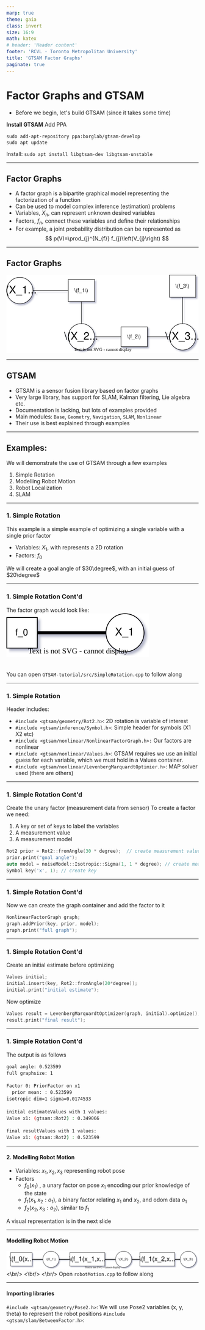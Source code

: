 ```yaml
---
marp: true
theme: gaia
class: invert
size: 16:9
math: katex
# header: 'Header content'
footer: 'RCVL - Toronto Metropolitan University'
title: 'GTSAM Factor Graphs'
paginate: true
---
```


# Factor Graphs and GTSAM
- Before we begin, let's build GTSAM (since it takes some time)

**Install GTSAM**
Add PPA
```
sudo add-apt-repository ppa:borglab/gtsam-develop
sudo apt update
```
Install:
`sudo apt install libgtsam-dev libgtsam-unstable`

---

## Factor Graphs
- A factor graph is a bipartite graphical model representing the factorization of a function
- Can be used to model complex inference (estimation) problems
- Variables,  $X_n$, can represent unknown desired variables
- Factors, $f_n$,  connect these variables and define their relationships
- For example, a joint probability distribution can be represented as
$$
p(V)=\prod_{j}^{N_{f}} f_{j}\left(V_{j}\right)
$$


---
## Factor Graphs

![bg h:50%](./factor_graphs.drawio.svg)

---
## GTSAM 
- GTSAM is a sensor fusion library based on factor graphs
- Very large library, has support for SLAM, Kalman filtering, Lie algebra etc.
- Documentation is lacking, but lots of examples provided
- Main modules: `Base`, `Geometry`, `Navigation`, `SLAM`, `Nonlinear`
- Their use is best explained through examples

---
## Examples: 
We will demonstrate the use of GTSAM through a few examples
1. Simple Rotation
2. Modelling Robot Motion
3. Robot Localization 
4. SLAM



---
### 1. Simple Rotation
This example is a simple example of optimizing a single variable with a single prior factor 
- Variables: $X_1$, with represents a 2D rotation 
- Factors: $f_0$

We will create a goal angle of $30\degree$, with an initial guess of $20\degree$

---
### 1. Simple Rotation Cont'd
The factor graph would look like:
![bg w:60%](./factors_3.drawio.svg) 
<br/><br/> 
<br/> 
You can open `GTSAM-tutorial/src/SimpleRotation.cpp` to follow along

---
<style scoped>section { font-size: 30px; }</style>
### 1. Simple Rotation
Header includes:
- `#include <gtsam/geometry/Rot2.h>`: 2D rotation is variable of interest
- `#include <gtsam/inference/Symbol.h>`: Simple header for symbols (X1 X2 etc)
- `#include <gtsam/nonlinear/NonlinearFactorGraph.h>:` Our factors are nonlinear
- `#include <gtsam/nonlinear/Values.h>`: GTSAM requires we use an initial guess for each variable, which we must hold in a Values container.
- `#include <gtsam/nonlinear/LevenbergMarquardtOptimier.h>`: MAP solver used (there are others)

---
### 1. Simple Rotation Cont'd
Create the unary factor (measurement data from sensor)
To create a factor we need:
  1. A key or set of keys to label the variables
  2. A measurement value
  3. A measurement model
```c++
Rot2 prior = Rot2::fromAngle(30 * degree);  // create measurement value
prior.print("goal angle");
auto model = noiseModel::Isotropic::Sigma(1, 1 * degree); // create measurement model
Symbol key('x', 1); // create key
```

---
### 1. Simple Rotation Cont'd
Now we can create the graph container and add the factor to it
```c++
NonlinearFactorGraph graph;
graph.addPrior(key, prior, model);
graph.print("full graph");
```

---
### 1. Simple Rotation Cont'd 
Create an initial estimate before optimizing
```c++
Values initial;
initial.insert(key, Rot2::fromAngle(20*degree));
initial.print("initial estimate");
```
Now optimize
```c++
Values result = LevenbergMarquardtOptimizer(graph, initial).optimize();
result.print("final result");
```

---
### 1. Simple Rotation Cont'd
The output is as follows
<style scoped>section { font-size: 30px; }</style>

```bash
goal angle: 0.523599
full graphsize: 1

Factor 0: PriorFactor on x1
  prior mean: : 0.523599
isotropic dim=1 sigma=0.0174533

initial estimateValues with 1 values:
Value x1: (gtsam::Rot2) : 0.349066

final resultValues with 1 values:
Value x1: (gtsam::Rot2) : 0.523599

```

---
#### 2. Modelling Robot Motion
- Variables: $x_1, x_2, x_3$ representing robot pose
- Factors
  - $f_0(x_1)$ , a unary factor on pose $x_1$ encoding our prior knowledge of the state
  - $f_1(x_1,x_2:o_1)$, a binary factor relating $x_1$ and $x_2$, and odom data $o_1$
  - $f_2(x_2,x_3:o_2)$, similar to $f_1$

A visual representation is in the next slide

---
#### Modelling Robot Motion

![bg w:95%](./factor_graph_2.drawio.svg)
<\br/>
<\br/>
<\br/>
Open `robotMotion.cpp` to follow along

---
#### Importing libraries
`#include <gtsam/geometry/Pose2.h>`: We will use Pose2 variables (x, y, theta) to represent the robot positions
`#include <gtsam/slam/BetweenFactor.h>`: 

